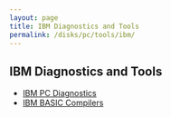 ```yaml
---
layout: page
title: IBM Diagnostics and Tools 
permalink: /disks/pc/tools/ibm/
---
```


IBM Diagnostics and Tools
---

* [IBM PC Diagnostics](/disks/pc/diags/ibm/)
* [IBM BASIC Compilers](/disks/pc/tools/ibm/bascom/)
